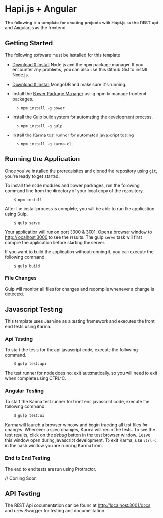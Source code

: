 # Hapi.js + Angular

The following is a template for creating projects with Hapi.js as the REST api and Angular.js as the frontend.

## Getting Started

The following software must be installed for this template

- [Download & Install](http://www.nodejs.org/download) Node.js and the npm package manager. If you encounter any problems, you can also use this Github Gist to install Node.js.

- [Download & Install](http://www.mongodb.org/downloads) MongoDB and make sure it's running.

- Install the [Bower Package Manager](http://bower.io/) using npm to manage frontend packages.

		$ npm install -g bower

- Install the [Gulp](http://gulpjs.com/) build system for automating the development process.

		$ npm install -g gulp

- Install the [Karma](http://karma-runner.github.io/0.13/index.html) test runner for automated javascript testing

		$ npm install -g karma-cli

##  Running the Application

Once you've installed the prerequisites and cloned the repository using `git`, you're ready to get started.

To install the node modules and bower packages, run the following command line from the directory of your local copy of the repository.

		$ npm install

After the install process is complete, you will be able to run the application using Gulp.

		$ gulp serve

Your application will run on port 3000 & 3001. Open a browser window to [http://localhost:3000](http://localhost:3000) to see the results. The gulp `serve` task will first compile the application before starting the server.

If you want to build the application without running it, you can execute the following command.

		$ gulp build

### File Changes

Gulp will monitor all files for changes and recompile whenever a change is detected.

## Javascript Testing

This template uses Jasmine as a testing framework and executes the front end tests using Karma.

### Api Testing

To start the tests for the api javascript code, execute the following command.

		$ gulp test:api

The test runner for node does not exit automatically, so you will need to exit when complete using CTRL^C.

### Angular Testing

To start the Karma test runner for front end javascript code, execute the following command.

		$ gulp test:ui

Karma will launch a browser window and begin tracking all test files for changes. Whenever a spec changes, Karma will rerun the tests. To see the test results, click on the *debug* button in the test browser window. Leave this window open during javascript development. To exit Karma, use `ctrl-c` in the bash window you are running Karma from.

### End to End Testing

The end to end tests are run using Protractor.

// Coming Soon.

## API Testing

The REST Api documentation can be found at [http://localhost:3001/docs](http://localhost:3001/docs) and uses Swagger for testing and documentation.